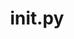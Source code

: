 ---
datetime: null
description: Docs for __init__
long_description: ''
now: 2022-05-16 15:15:57.706945
path: __init__.md
slug: markata/plugins/__init__
status: published
title: __init__.py
today: 2022-05-16
---
